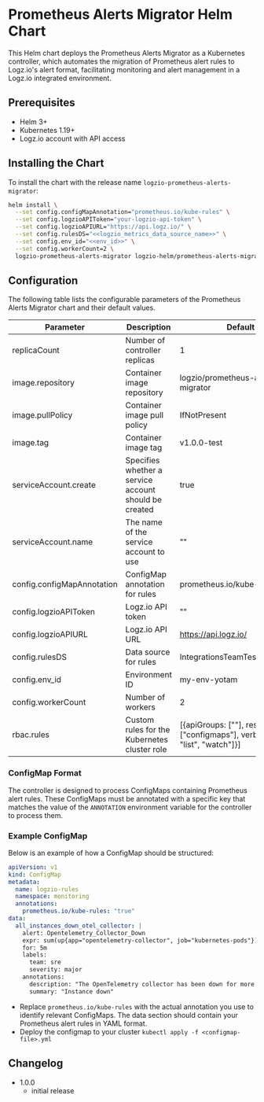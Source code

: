 # Prometheus Alerts Migrator Helm Chart

This Helm chart deploys the Prometheus Alerts Migrator as a Kubernetes controller, which automates the migration of Prometheus alert rules to Logz.io's alert format, facilitating monitoring and alert management in a Logz.io integrated environment.

## Prerequisites

- Helm 3+
- Kubernetes 1.19+
- Logz.io account with API access

## Installing the Chart

To install the chart with the release name `logzio-prometheus-alerts-migrator`:

```sh
helm install \
  --set config.configMapAnnotation="prometheus.io/kube-rules" \
  --set config.logzioAPIToken="your-logzio-api-token" \
  --set config.logzioAPIURL="https://api.logz.io/" \
  --set config.rulesDS="<<logzio_metrics_data_source_name>>" \
  --set config.env_id="<<env_id>>" \
  --set config.workerCount=2 \
  logzio-prometheus-alerts-migrator logzio-helm/prometheus-alerts-migrator
```

## Configuration
The following table lists the configurable parameters of the Prometheus Alerts Migrator chart and their default values.

| Parameter | Description | Default |
|---|---|---|
| replicaCount | Number of controller replicas | 1 |
| image.repository | Container image repository | logzio/prometheus-alerts-migrator |
| image.pullPolicy | Container image pull policy | IfNotPresent |
| image.tag | Container image tag | v1.0.0-test |
| serviceAccount.create | Specifies whether a service account should be created | true |
| serviceAccount.name | The name of the service account to use | "" |
| config.configMapAnnotation | ConfigMap annotation for rules | prometheus.io/kube-rules |
| config.logzioAPIToken | Logz.io API token | "" |
| config.logzioAPIURL | Logz.io API URL | https://api.logz.io/ |
| config.rulesDS | Data source for rules | IntegrationsTeamTesting_metrics |
| config.env_id | Environment ID | my-env-yotam |
| config.workerCount | Number of workers | 2 |
| rbac.rules | Custom rules for the Kubernetes cluster role | [{apiGroups: [""], resources: ["configmaps"], verbs: ["get", "list", "watch"]}] |

### ConfigMap Format
The controller is designed to process ConfigMaps containing Prometheus alert rules. These ConfigMaps must be annotated with a specific key that matches the value of the `ANNOTATION` environment variable for the controller to process them.

### Example ConfigMap

Below is an example of how a ConfigMap should be structured:

```yaml
apiVersion: v1
kind: ConfigMap
metadata:
  name: logzio-rules
  namespace: monitoring
  annotations:
    prometheus.io/kube-rules: "true"
data:
  all_instances_down_otel_collector: |
    alert: Opentelemetry_Collector_Down
    expr: sum(up{app="opentelemetry-collector", job="kubernetes-pods"}) == 0
    for: 5m
    labels:
      team: sre
      severity: major
    annotations:
      description: "The OpenTelemetry collector has been down for more than 5 minutes."
      summary: "Instance down"
```
- Replace `prometheus.io/kube-rules` with the actual annotation you use to identify relevant ConfigMaps. The data section should contain your Prometheus alert rules in YAML format.
- Deploy the configmap to your cluster `kubectl apply -f <configmap-file>.yml`


## Changelog
- 1.0.0
  - initial release
